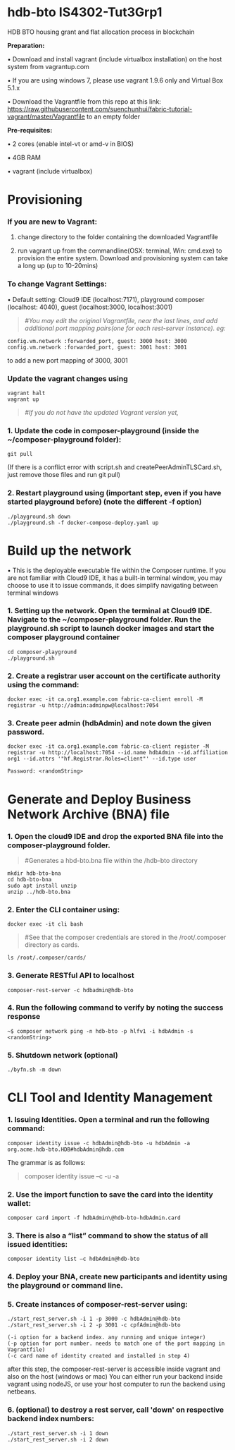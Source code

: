 # hdb-bto IS4302-Tut3Grp1
HDB BTO housing grant and flat allocation process in blockchain

**Preparation:**

•	Download and install vagrant (include virtualbox installation) on the host system from vagrantup.com

•	If you are using windows 7, please use vagrant 1.9.6 only and Virtual Box 5.1.x

•	Download the Vagrantfile from this repo at this link: https://raw.githubusercontent.com/suenchunhui/fabric-tutorial-vagrant/master/Vagrantfile to an empty folder

**Pre-requisites:**

•	2 cores (enable intel-vt or amd-v in BIOS)

•	4GB RAM

•	vagrant (include virtualbox)

# Provisioning

### If you are new to Vagrant: ###

1.	change directory to the folder containing the downloaded Vagrantfile

2.	run vagrant up from the commandline(OSX: terminal, Win: cmd.exe) to provision the entire system. Download and provisioning system can take a long up (up to 10-20mins)

### To change Vagrant Settings: ###

•	Default setting: Cloud9 IDE (localhost:7171), playground composer (localhost: 4040), guest (localhost:3000, localhost:3001)

>*#You may edit the original Vagrantfile, near the last lines, and add additional port mapping pairs(one for each rest-server instance). eg:*
```
config.vm.network :forwarded_port, guest: 3000 host: 3000
config.vm.network :forwarded_port, guest: 3001 host: 3001
```
to add a new port mapping of 3000, 3001

### Update the vagrant changes using ###
```
vagrant halt
vagrant up
```
>*#If you do not have the updated Vagrant version yet,*

### 1. Update the code in composer-playground (inside the ~/composer-playground folder): ###
```
git pull
```
(If there is a conflict error with script.sh and createPeerAdminTLSCard.sh, just remove those files and run git pull)

### 2. Restart playground using (important step, even if you have started playground before) (note the different -f option) ###
```
./playground.sh down
./playground.sh -f docker-compose-deploy.yaml up
```
# Build up the network

•	This is the deployable executable file within the Composer runtime. If you are not familiar with Cloud9 IDE, it has a built-in terminal window, you may choose to use it to issue commands, it does simplify navigating between terminal windows

### 1. Setting up the network. Open the terminal at Cloud9 IDE. Navigate to the ~/composer-playground folder. Run the playground.sh script to launch docker images and start the composer playground container ###
```
cd composer-playground
./playground.sh
```
### 2. Create a registrar user account on the certificate authority using the command: ###
```
docker exec -it ca.org1.example.com fabric-ca-client enroll -M registrar -u http://admin:adminpw@localhost:7054
```
### 3. Create peer admin (hdbAdmin) and note down the given password. ###
```
docker exec -it ca.org1.example.com fabric-ca-client register -M registrar -u http://localhost:7054 --id.name hdbAdmin --id.affiliation org1 --id.attrs '"hf.Registrar.Roles=client"' --id.type user

Password: <randomString>
```
# Generate and Deploy Business Network Archive (BNA) file

### 1. Open the cloud9 IDE and drop the exported BNA file into the composer-playground folder. ###
>#Generates a hbd-bto.bna file within the /hdb-bto directory 
```
mkdir hdb-bto-bna
cd hdb-bto-bna
sudo apt install unzip
unzip ../hdb-bto.bna
```
### 2. Enter the CLI container using: ###
```
docker exec -it cli bash
```
>#See that the composer credentials are stored in the /root/.composer directory as cards.
```
ls /root/.composer/cards/
```
### 3. Generate RESTful API to localhost ###
```
composer-rest-server -c hdbadmin@hdb-bto
```
### 4. Run the following command to verify by noting the success response ###
```
~$ composer network ping -n hdb-bto -p hlfv1 -i hdbAdmin -s <randomString>
```
### 5. Shutdown network (optional) ###
```
./byfn.sh -m down
```
# CLI Tool and Identity Management
### 1.	Issuing Identities. Open a terminal and run the following command: ###
```
composer identity issue -c hdbAdmin@hdb-bto -u hdbAdmin -a org.acme.hdb-bto.HDB#hdbAdmin@hdb.com 
```

The grammar is as follows:

>composer identity issue –c <admin card> -u <username to be issued> -a <participant to be attached to>

### 2.	Use the import function to save the card into the identity wallet:  ###
```
composer card import -f hdbAdmin\@hdb-bto-hdbAdmin.card
```
### 3.	There is also a “list” command to show the status of all issued identities: ###
```
composer identity list –c hdbAdmin@hdb-bto
```
### 4.	Deploy your BNA, create new participants and identity using the playground or command line. ###

### 5.	Create instances of composer-rest-server using: ###
```
./start_rest_server.sh -i 1 -p 3000 -c hdbAdmin@hdb-bto
./start_rest_server.sh -i 2 -p 3001 -c cpfAdmin@hdb-bto

(-i option for a backend index. any running and unique integer)
(-p option for port number. needs to match one of the port mapping in Vagrantfile)
(-c card name of identity created and installed in step 4)
```
  after this step, the composer-rest-server is accessible inside vagrant and also on the host (windows or mac)
  You can either run your backend inside vagrant using nodeJS, or use your host computer to run the backend using netbeans.

### 6.	(optional) to destroy a rest server, call 'down' on respective backend index numbers: ###
```
./start_rest_server.sh -i 1 down
./start_rest_server.sh -i 2 down
```
